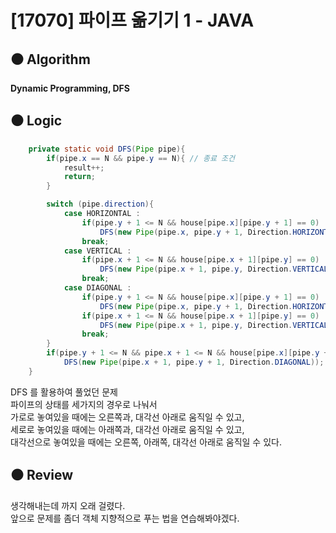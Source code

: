 # [17070] 파이프 옮기기 1 - JAVA

## :black_circle: Algorithm
**Dynamic Programming, DFS**

## :black_circle: Logic

```Java
    private static void DFS(Pipe pipe){
        if(pipe.x == N && pipe.y == N){ // 종료 조건
            result++;
            return;
        }

        switch (pipe.direction){
            case HORIZONTAL :
                if(pipe.y + 1 <= N && house[pipe.x][pipe.y + 1] == 0)
                    DFS(new Pipe(pipe.x, pipe.y + 1, Direction.HORIZONTAL));
                break;
            case VERTICAL :
                if(pipe.x + 1 <= N && house[pipe.x + 1][pipe.y] == 0)
                    DFS(new Pipe(pipe.x + 1, pipe.y, Direction.VERTICAL));
                break;
            case DIAGONAL :
                if(pipe.y + 1 <= N && house[pipe.x][pipe.y + 1] == 0)
                    DFS(new Pipe(pipe.x, pipe.y + 1, Direction.HORIZONTAL));
                if(pipe.x + 1 <= N && house[pipe.x + 1][pipe.y] == 0)
                    DFS(new Pipe(pipe.x + 1, pipe.y, Direction.VERTICAL));
                break;
        }
        if(pipe.y + 1 <= N && pipe.x + 1 <= N && house[pipe.x][pipe.y + 1] == 0 && house[pipe.x + 1][pipe.y] == 0 && house[pipe.x + 1][pipe.y + 1] == 0)
            DFS(new Pipe(pipe.x + 1, pipe.y + 1, Direction.DIAGONAL));
    }
```

DFS 를 활용하여 풀었던 문제  
파이프의 상태를 세가지의 경우로 나눠서  
가로로 놓여있을 때에는 오른쪽과, 대각선 아래로 움직일 수 있고,  
세로로 놓여있을 때에는 아래쪽과, 대각선 아래로 움직일 수 있고,  
대각선으로 놓여있을 때에는 오른쪽, 아래쪽, 대각선 아래로 움직일 수 있다.

## :black_circle: Review
생각해내는데 까지 오래 걸렸다.  
앞으로 문제를 좀더 객체 지향적으로 푸는 법을 연습해봐야겠다.
